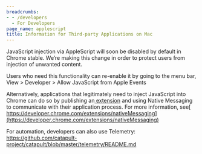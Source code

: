 ```yaml
---
breadcrumbs:
- - /developers
  - For Developers
page_name: applescript
title: Information for Third-party Applications on Mac
---
```


JavaScript injection via AppleScript will soon be disabled by default in Chrome
stable. We’re making this change in order to protect users from injection of
unwanted content.

Users who need this functionality can re-enable it by going to the menu bar,
View &gt; Developer &gt; Allow JavaScript from Apple Events

Alternatively, applications that legitimately need to inject JavaScript into
Chrome can do so by publishing an[
extension](https://developer.chrome.com/extensions) and using Native Messaging
to communicate with their application process. For more information, see[
https://developer.chrome.com/extensions/nativeMessaging](https://developer.chrome.com/extensions/nativeMessaging)

For automation, developers can also use Telemetry:
<https://github.com/catapult-project/catapult/blob/master/telemetry/README.md>
